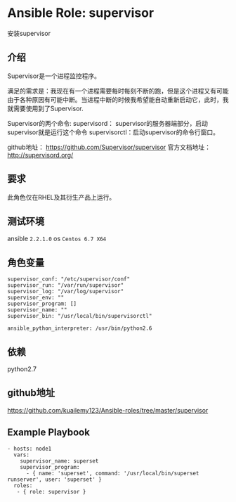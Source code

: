 # Ansible Role: supervisor

安装supervisor

## 介绍
Supervisor是一个进程监控程序。

满足的需求是：我现在有一个进程需要每时每刻不断的跑，但是这个进程又有可能由于各种原因有可能中断。当进程中断的时候我希望能自动重新启动它，此时，我就需要使用到了Supervisor.

Supervisor的两个命令:
supervisord： supervisor的服务器端部分，启动supervisor就是运行这个命令
supervisorctl：启动supervisor的命令行窗口。


github地址： https://github.com/Supervisor/supervisor
官方文档地址：http://supervisord.org/

## 要求

此角色仅在RHEL及其衍生产品上运行。

## 测试环境

ansible `2.2.1.0`
os `Centos 6.7 X64`

## 角色变量
	supervisor_conf: "/etc/supervisor/conf"
	supervisor_run: "/var/run/supervisor"
	supervisor_log: "/var/log/supervisor"
	supervisor_env: ""
	supervisor_program: []
	supervisor_name: ""
	supervisor_bin: "/usr/local/bin/supervisorctl"

	ansible_python_interpreter: /usr/bin/python2.6
	

## 依赖

python2.7

## github地址
https://github.com/kuailemy123/Ansible-roles/tree/master/supervisor

## Example Playbook

    - hosts: node1
	  vars:
		supervisor_name: superset
		supervisor_program: 
		  - { name: 'superset', command: '/usr/local/bin/superset runserver', user: 'superset' }
	  roles:
	   - { role: supervisor }
	